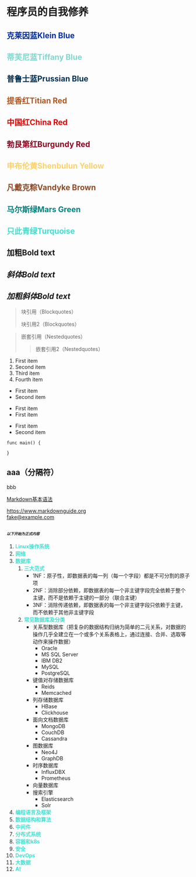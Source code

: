 # 程序员的自我修养

## <font color="#002FA7">克莱因蓝Klein Blue</font>
## <font color="#81D8CF">蒂芙尼蓝Tiffany Blue</font>
## <font color="#003152">普鲁士蓝Prussian Blue</font>
## <font color="#B05923">提香红Titian Red</font>
## <font color="#E60000">中国红China Red</font>
## <font color="#900021">勃艮第红Burgundy Red</font>
## <font color="#FBD26A">申布伦黄Shenbulun Yellow</font>
## <font color="#8F4B28">凡戴克粽Vandyke Brown</font>
## <font color="#01847F">马尔斯绿Mars Green</font>
## <font color="#40E0D0">只此青绿Turquoise</font>
## **加粗Bold text**
## *斜体Bold text*
## ***加粗斜体Bold text***
> 块引用（Blockquotes）
>
> 块引用2（Blockquotes）

> 嵌套引用（Nestedquotes）
>
>> 嵌套引用2（Nestedquotes）

1. First item
3. Second item
22. Third item
11. Fourth item

- First item
- Second item

+ First item
+ First item

* First item
* Second item

```
func main() {

}
```
aaa（分隔符）
---
bbb

[Markdown基本语法](https://www.markdown.xyz/basic-syntax/)

<https://www.markdownguide.org>  
<fake@example.com>

<font size=1>*以下开始为正式内容*</font>
---

1. <font color="#40E0D0">**Linux操作系统**</font>
2. <font color="#40E0D0">**网络**</font>
2. <font color="#40E0D0">**数据库**</font>  
    1. <font color="#40E0D0">**三大范式**</font>
        - 1NF：原子性，即数据表的每一列（每一个字段）都是不可分割的原子项
        - 2NF：消除部分依赖，即数据表的每一个非主键字段完全依赖于整个主键，而不是依赖于主键的一部分（联合主键）
        - 3NF：消除传递依赖，即数据表的每一个非主键字段只依赖于主键，而不依赖于其他非主键字段
    2. <font color="#40E0D0">**常见数据库及分类**</font>
        - 关系型数据库（把复杂的数据结构归纳为简单的二元关系，对数据的操作几乎全建立在一个或多个关系表格上，通过连接、合并、选取等动作来操作数据）
            - Oracle
            - MS SQL Server
            - IBM DB2
            - MySQL
            - PostgreSQL
        - 键值对存储数据库
            - Reids
            - Memcached
        - 列存储数据库
            - HBase
            - Clickhouse
        - 面向文档数据库
            - MongoDB
            - CouchDB
            - Cassandra
        - 图数据库
            - Neo4J
            - GraphDB
        - 时序数据库
            - InfluxDBX
            - Prometheus
        - 向量数据库
        - 搜索引擎
            - Elasticsearch
            - Solr
2. <font color="#40E0D0">**编程语言及框架**</font>
2. <font color="#40E0D0">**数据结构和算法**</font>
2. <font color="#40E0D0">**中间件**</font>
2. <font color="#40E0D0">**分布式系统**</font>
2. <font color="#40E0D0">**容器和k8s**</font>
2. <font color="#40E0D0">**安全**</font>
2. <font color="#40E0D0">**DevOps**</font>
2. <font color="#40E0D0">**大数据**</font>
2. <font color="#40E0D0">**AI**</font>